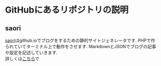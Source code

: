 # GitHubにあるリポジトリの説明
## saori
[saori](https://github.com/taniko/saori)はgithub.ioでブログをするための静的サイトジェネレータです. PHPで作られていてターミナル上で動作をさせます. MarkdownとJSONでブログの記事や設定を記述していきます.  
詳しくは[こちら](/repository/saori)で
